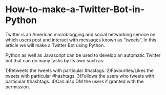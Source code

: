 # How-to-make-a-Twitter-Bot-in-Python
Twitter is an American microblogging and social networking service on which users post and interact with messages known as “tweets“. In this article we will make a Twitter Bot using Python.

Python as well as Javascript can be used to develop an automatic Twitter bot that can do many tasks by its own such as:

1)Retweets the tweets with particular #hastags.
2)Favourites/Likes the tweets with particular #hashtags.
3)Follows the users who tweets with particular #hashtags.
4)Can also DM the users if granted with the permission.
